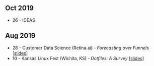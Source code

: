 <!-- njnmdoc: title="Talks"  -->

## Oct 2019

  * 26 - IDEAS

## Aug 2019

  * 28 - Customer Data Science (Retina.ai) - _Forecasting over Funnels_ [[slides]](http://bit.ly/2ZtpBIv)
  * 10 - Kansas Linux Fest (Wichita, KS) - _Dotfiles: A Survey_ \[[slides](http://bit.ly/2NVyiXu)]

